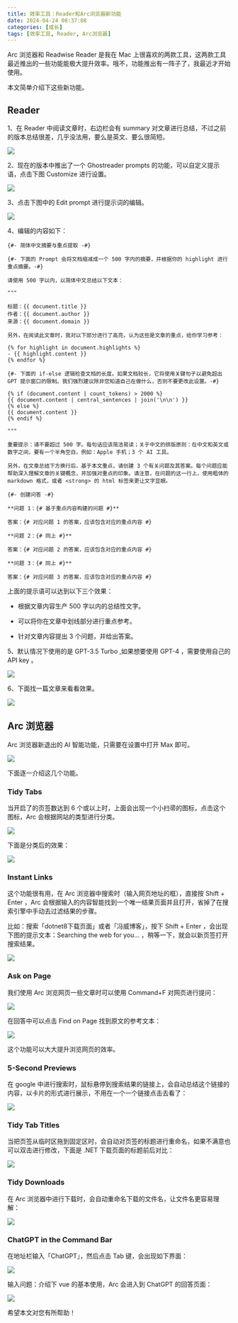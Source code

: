 ```yaml
---
title: 效率工具：Reader和Arc浏览器新功能
date: 2024-04-24 08:37:08
categories: [成长]
tags: [效率工具, Reader, Arc浏览器]
---
```


Arc 浏览器和 Readwise Reader 是我在 Mac 上很喜欢的两款工具，这两款工具最近推出的一些功能能极大提升效率。哦不，功能推出有一阵子了，我最近才开始使用。

本文简单介绍下这些新功能。

<!--more-->

## Reader

1、在 Reader 中阅读文章时，右边栏会有 summary 对文章进行总结，不过之前的版本总结很差，几乎没法用，要么是英文、要么很简短。

![](https://cdn.jsdelivr.net/gh/oec2003/hblog-images/img/202404231733752.webp)

2、现在的版本中推出了一个 Ghostreader prompts 的功能，可以自定义提示语，点击下图 Customize 进行设置。

![](https://cdn.jsdelivr.net/gh/oec2003/hblog-images/img/202404231733339.webp)

3、点击下图中的 Edit prompt 进行提示词的编辑。

![](https://cdn.jsdelivr.net/gh/oec2003/hblog-images/img/202404231733763.webp)

4、编辑的内容如下：

```
{#- 简体中文摘要与重点提取 -#}

{#- 下面的 Prompt 会将文档缩减成一个 500 字内的摘要，并根据你的 highlight 进行重点摘要。-#}

请使用 500 字以内，以简体中文总结以下文本：

"""

标题：{{ document.title }}
作者：{{ document.author }} 
来源：{{ document.domain }}

另外，在阅读此文章时，我对以下部分进行了高亮，认为这些是文章的重点，给你学习参考：

{% for highlight in document.highlights %}
- {{ highlight.content }}
{% endfor %}

{#- 下面的 if-else 逻辑检查文档的长度。如果文档较长，它将使用关键句子以避免超出 GPT 提示窗口的限制。我们强烈建议除非您知道自己在做什么，否则不要更改此设置。-#}

{% if (document.content | count_tokens) > 2000 %}
{{ document.content | central_sentences | join('\n\n') }}
{% else %}
{{ document.content }}
{% endif %}

"""

重要提示：请不要超过 500 字。每句话应该简洁易读；关于中文的排版原则：在中文和英文或数字之间，要有一个半角空白，例如：Apple 手机；3 个 AI 工具。

另外，在文章总结下方换行后，基于本文重点，请创建 3 个有关问题及其答案。每个问题应能帮助深入理解文章的关键概念，并加强对重点的印象。请注意，在问题的这一行上，使用粗体的 markdown 格式，或者 <strong> 的 html 标签来更让文字显眼。

{#- 创建问答 -#}

**问题 1：{# 基于重点内容构建的问题 #}**

答案：{# 对应问题 1 的答案，应该包含对应的重点内容 #}

**问题 2：{# 同上 #}** 

答案：{# 对应问题 2 的答案，应该包含对应的重点内容 #}

**问题 3：{# 同上 #}**

答案：{# 对应问题 3 的答案，应该包含对应的重点内容 #}
```

上面的提示语可以达到以下三个效果：

* 根据文章内容生产 500 字以内的总结性文字。

* 可以将你在文章中划线部分进行重点参考。

* 针对文章内容提出 3 个问题，并给出答案。

5、默认情况下使用的是 GPT-3.5 Turbo ,如果想要使用 GPT-4 ，需要使用自己的 API key 。

![](https://cdn.jsdelivr.net/gh/oec2003/hblog-images/img/202404231733211.webp)

6、下面找一篇文章来看看效果。

![](https://cdn.jsdelivr.net/gh/oec2003/hblog-images/img/202404231733940.webp)

## Arc 浏览器

Arc 浏览器新退出的 AI 智能功能，只需要在设置中打开 Max 即可。

![](https://cdn.jsdelivr.net/gh/oec2003/hblog-images/img/202404231733491.webp)

下面逐一介绍这几个功能。

### Tidy Tabs

当开启了的页签数达到 6 个或以上时，上面会出现一个小扫帚的图标，点击这个图标，Arc 会根据网站的类型进行分类。

![](https://cdn.jsdelivr.net/gh/oec2003/hblog-images/img/202404231733059.webp)

下面是分类后的效果：

![](https://cdn.jsdelivr.net/gh/oec2003/hblog-images/img/202404231733883.webp)

### Instant Links 

这个功能很有用，在 Arc 浏览器中搜索时（输入网页地址的框），直接按 Shift + Enter ，Arc 会根据输入的内容智能找到一个唯一结果页面并且打开，省掉了在搜索引擎中手动去过滤结果的步骤。

比如：搜索「dotnet8下载页面」或者「冯威博客」，按下  Shift + Enter ，会出现下图的提示文本：Searching the web for you... ，稍等一下，就会以新页签打开搜索结果。

![](https://cdn.jsdelivr.net/gh/oec2003/hblog-images/img/202404231734963.webp)

### Ask on Page

我们使用 Arc 浏览网页一些文章时可以使用 Command+F 对网页进行提问：

![](https://cdn.jsdelivr.net/gh/oec2003/hblog-images/img/202404231734004.webp)

在回答中可以点击 Find on Page 找到原文的参考文本：

![](https://cdn.jsdelivr.net/gh/oec2003/hblog-images/img/202404231734619.webp)

这个功能可以大大提升浏览网页的效率。

### 5-Second Previews

在 google 中进行搜索时，鼠标悬停到搜索结果的链接上，会自动总结这个链接的内容，以卡片的形式进行展示，不用在一个一个链接点击去看了：

![](https://cdn.jsdelivr.net/gh/oec2003/hblog-images/img/202404231734981.webp)

### Tidy Tab Titles

当把页签从临时区拖到固定区时，会自动对页签的标题进行重命名，如果不满意也可以双击进行修改，下面是 .NET 下载页面的标题前后对比：

![](https://cdn.jsdelivr.net/gh/oec2003/hblog-images/img/202404231734754.webp)

### Tidy Downloads

在 Arc 浏览器中进行下载时，会自动重命名下载的文件名，让文件名更容易理解：

![](https://cdn.jsdelivr.net/gh/oec2003/hblog-images/img/202404231734566.webp)

### ChatGPT in the Command Bar

在地址栏输入「ChatGPT」，然后点击 Tab 键，会出现如下界面：

![](https://cdn.jsdelivr.net/gh/oec2003/hblog-images/img/202404231734234.webp)

输入问题：介绍下 vue 的基本使用，Arc 会进入到 ChatGPT 的回答页面：

![](https://cdn.jsdelivr.net/gh/oec2003/hblog-images/img/202404231734002.webp)

希望本文对您有所帮助！
